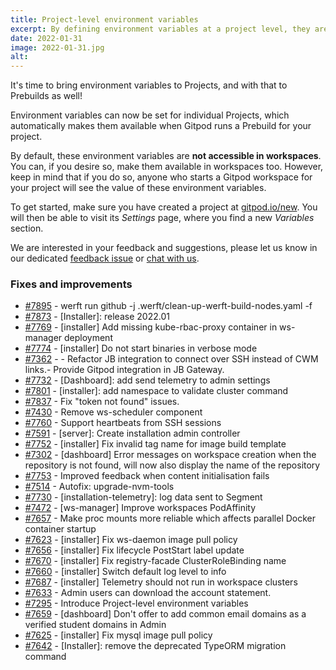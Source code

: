 ```yaml
---
title: Project-level environment variables
excerpt: By defining environment variables at a project level, they are made available to prebuilds, and optionally to workspaces too.
date: 2022-01-31
image: 2022-01-31.jpg
alt:
---
```


<script>
  import Contributors from "$lib/components/changelog/contributors.svelte";
</script>

It's time to bring environment variables to Projects, and with that to Prebuilds as well!

Environment variables can now be set for individual Projects, which automatically makes them available when Gitpod runs a Prebuild for your project.

By default, these environment variables are **not accessible in workspaces**. You can, if you desire so, make them available in workspaces too. However, keep in mind that if you do so, anyone who starts a Gitpod workspace for your project will see the value of these environment variables.

To get started, make sure you have created a project at [gitpod.io/new](https://gitpod.io/new). You will then be able to visit its _Settings_ page, where you find a new _Variables_ section.

We are interested in your feedback and suggestions, please let us know in our dedicated [feedback issue](https://github.com/gitpod-io/gitpod/issues/7860) or [chat with us](https://www.gitpod.io/chat).

<p><Contributors usernames="AlexTugarev,JanKoehnlein,geropl,gtsiolis,jankeromnes,jldec,shaal" /></p>

### Fixes and improvements

- [#7895](https://github.com/gitpod-io/gitpod/pull/7895) - werft run github -j .werft/clean-up-werft-build-nodes.yaml -f <Contributors usernames="mads-hartmann,ArthurSens" />
- [#7873](https://github.com/gitpod-io/gitpod/pull/7873) - [Installer]: release 2022.01 <Contributors usernames="MrSimonEmms,corneliusludmann" />
- [#7769](https://github.com/gitpod-io/gitpod/pull/7769) - [installer] Add missing kube-rbac-proxy container in ws-manager deployment <Contributors usernames="MrSimonEmms,aledbf" />
- [#7774](https://github.com/gitpod-io/gitpod/pull/7774) - [installer] Do not start binaries in verbose mode <Contributors usernames="MrSimonEmms,aledbf" />
- [#7362](https://github.com/gitpod-io/gitpod/pull/7362) - - Refactor JB integration to connect over SSH instead of CWM links.- Provide Gitpod integration in JB Gateway. <Contributors usernames="akosyakov,gtsiolis,iQQBot,jankeromnes,mustard-mh" />
- [#7732](https://github.com/gitpod-io/gitpod/pull/7732) - [Dashboard]: add send telemetry to admin settings <Contributors usernames="MrSimonEmms,geropl,gtsiolis" />
- [#7801](https://github.com/gitpod-io/gitpod/pull/7801) - [installer]: add namespace to validate cluster command <Contributors usernames="MrSimonEmms,corneliusludmann" />
- [#7837](https://github.com/gitpod-io/gitpod/pull/7837) - Fix "token not found" issues. <Contributors usernames="AlexTugarev,geropl" />
- [#7430](https://github.com/gitpod-io/gitpod/pull/7430) - Remove ws-scheduler component <Contributors usernames="MrSimonEmms,aledbf,csweichel,geropl,iQQBot,jankeromnes" />
- [#7760](https://github.com/gitpod-io/gitpod/pull/7760) - Support heartbeats from SSH sessions <Contributors usernames="aledbf,csweichel,iQQBot" />
- [#7591](https://github.com/gitpod-io/gitpod/pull/7591) - [server]: Create installation admin controller <Contributors usernames="MrSimonEmms,corneliusludmann,geropl" />
- [#7752](https://github.com/gitpod-io/gitpod/pull/7752) - [installer] Fix invalid tag name for image build template <Contributors usernames="aledbf,corneliusludmann" />
- [#7302](https://github.com/gitpod-io/gitpod/pull/7302) - [dashboard] Error messages on workspace creation when the repository is not found, will now also display the name of the repository <Contributors usernames="Siddhant-K-code,gtsiolis,iQQBot,jankeromnes,trumbitta" />
- [#7753](https://github.com/gitpod-io/gitpod/pull/7753) - Improved feedback when content initialisation fails <Contributors usernames="Furisto,csweichel" />
- [#7514](https://github.com/gitpod-io/gitpod/pull/7514) - Autofix: upgrade-nvm-tools <Contributors usernames="akosyakov,autofix-bot,jankeromnes" />
- [#7730](https://github.com/gitpod-io/gitpod/pull/7730) - [installation-telemetry]: log data sent to Segment <Contributors usernames="MrSimonEmms,corneliusludmann" />
- [#7472](https://github.com/gitpod-io/gitpod/pull/7472) - [ws-manager] Improve workspaces PodAffinity <Contributors usernames="MrSimonEmms,aledbf,corneliusludmann,csweichel" />
- [#7657](https://github.com/gitpod-io/gitpod/pull/7657) - Make proc mounts more reliable which affects parallel Docker container startup <Contributors usernames="aledbf,csweichel" />
- [#7623](https://github.com/gitpod-io/gitpod/pull/7623) - [installer] Fix ws-daemon image pull policy <Contributors usernames="aledbf,kylos101" />
- [#7656](https://github.com/gitpod-io/gitpod/pull/7656) - [installer] Fix lifecycle PostStart label update <Contributors usernames="aledbf,csweichel,iQQBot" />
- [#7670](https://github.com/gitpod-io/gitpod/pull/7670) - [installer] Fix registry-facade ClusterRoleBinding name <Contributors usernames="aledbf,kylos101" />
- [#7660](https://github.com/gitpod-io/gitpod/pull/7660) - [installer] Switch default log level to info <Contributors usernames="MrSimonEmms,aledbf,csweichel,geropl,jeanp413" />
- [#7687](https://github.com/gitpod-io/gitpod/pull/7687) - [installer] Telemetry should not run in workspace clusters <Contributors usernames="MrSimonEmms,aledbf" />
- [#7633](https://github.com/gitpod-io/gitpod/pull/7633) - Admin users can download the account statement. <Contributors usernames="JanKoehnlein,laushinka" />
- [#7295](https://github.com/gitpod-io/gitpod/pull/7295) - Introduce Project-level environment variables <Contributors usernames="AlexTugarev,JanKoehnlein,geropl,gtsiolis,jankeromnes,jldec,shaal" />
- [#7659](https://github.com/gitpod-io/gitpod/pull/7659) - [dashboard] Don't offer to add common email domains as a verified student domains in Admin <Contributors usernames="jankeromnes,laushinka" />
- [#7625](https://github.com/gitpod-io/gitpod/pull/7625) - [installer] Fix mysql image pull policy <Contributors usernames="aledbf,corneliusludmann" />
- [#7642](https://github.com/gitpod-io/gitpod/pull/7642) - [Installer]: remove the deprecated TypeORM migration command <Contributors usernames="MrSimonEmms,corneliusludmann" />

